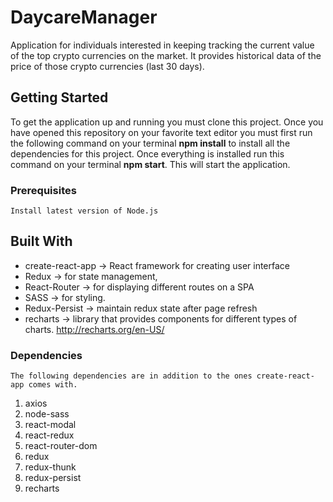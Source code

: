 # DaycareManager

Application for individuals interested in keeping tracking the current value of the top crypto currencies on the market. It provides historical data of the price of those crypto currencies (last 30 days).

## Getting Started

To get the application up and running you must clone this project. Once you have opened this repository on your favorite text editor you must first run the following command on your terminal **npm install** to install all the dependencies for this project. Once everything is installed run this command on your terminal **npm start**. This will start the application.

### Prerequisites

```
Install latest version of Node.js
``` 

## Built With

* create-react-app -> React framework for creating user interface
* Redux -> for state management, 
* React-Router -> for displaying different routes on a SPA 
* SASS -> for styling.
* Redux-Persist -> maintain redux state after page refresh
* recharts -> library that provides components for different types of charts. http://recharts.org/en-US/

### Dependencies
    The following dependencies are in addition to the ones create-react-app comes with.
1. axios
2. node-sass
3. react-modal
4. react-redux
5. react-router-dom
6. redux
7. redux-thunk
8. redux-persist
9. recharts
  
